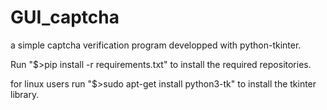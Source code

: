 # GUI_captcha
a simple captcha verification program developped with python-tkinter.

Run "$>pip install -r requirements.txt" to install the required repositories.

for linux users run "$>sudo apt-get install python3-tk" to install the tkinter library.
